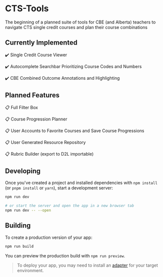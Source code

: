 # CTS-Tools

The beginning of a planned suite of tools for CBE (and Alberta) teachers to navigate CTS single credit courses and plan their course combinations

## Currently Implemented

:heavy_check_mark: Single Credit Course Viewer

:heavy_check_mark: Autocomplete Searchbar Prioritizing Course Codes and Numbers

:heavy_check_mark: CBE Combined Outcome Annotations and Highlighting


## Planned Features

:clipboard: Full Filter Box

:clipboard: Course Progression Planner

:clipboard: User Accounts to Favorite Courses and Save Course Progressions

:clipboard: User Generated Resource Repository

:clipboard: Rubric Builder (export to D2L importable)


## Developing

Once you've created a project and installed dependencies with `npm install` (or `pnpm install` or `yarn`), start a development server:

```bash
npm run dev

# or start the server and open the app in a new browser tab
npm run dev -- --open
```

## Building

To create a production version of your app:

```bash
npm run build
```

You can preview the production build with `npm run preview`.

> To deploy your app, you may need to install an [adapter](https://kit.svelte.dev/docs/adapters) for your target environment.
